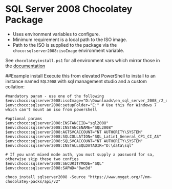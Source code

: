# SQL Server 2008 Chocolatey Package
* Uses environment variables to configure.
* Minimum requirement is a local path to the ISO image.
* Path to the ISO is supplied to the package via the `choco:sqlserver2008:isoImage` environment variable.

See `chocolateyinstall.ps1` for all environment vars which mirror those in the [documentation](https://technet.microsoft.com/en-us/library/ms144259%28v=sql.110%29.aspx)

##Example install
Execute this from elevated PowerShell to install to an instance named `SQL2008` with sql management studio and a custom collation:

	#mandatory param - use one of the following
	$env:choco:sqlserver2008:isoImage="D:\Downloads\en_sql_server_2008_r2_developer_x86_x64_ia64_dvd_522665.iso"
	$env:choco:sqlserver2008:setupFolder="E:" # Use this for Windows 7 which can't mount an iso from powershell 
	
	#optional params
	$env:choco:sqlserver2008:INSTANCEID="sql2008"
	$env:choco:sqlserver2008:INSTANCENAME="SQL2008"
	$env:choco:sqlserver2008:AGTSVCACCOUNT="NT AUTHORITY\SYSTEM"
	$env:choco:sqlserver2008:SQLCOLLATION="SQL_Latin1_General_CP1_CI_AS"
	$env:choco:sqlserver2008:SQLSVCACCOUNT="NT AUTHORITY\SYSTEM"
	$env:choco:sqlserver2008:INSTALLSQLDATADIR="D:\data\sql"
	
	# If you want mixed mode auth, you must supply a password for sa, otherwise skip these two configs
	$env:choco:sqlserver2008:SECURITYMODE="SQL"                
	$env:choco:sqlserver2008:SAPWD="0wn3d"

	choco install sqlserver2008 -Source "https://www.myget.org/F/nm-chocolatey-packs/api/v2"

